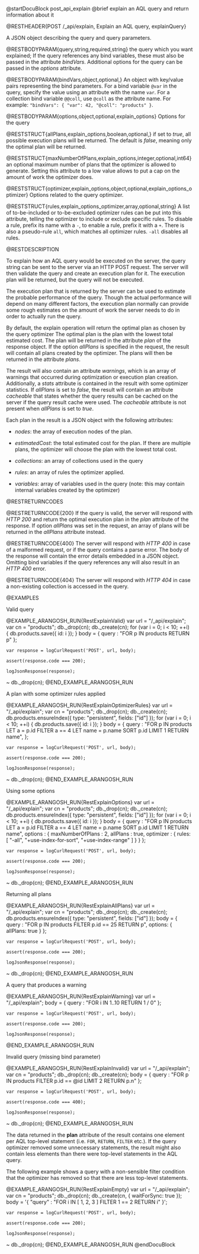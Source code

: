 
@startDocuBlock post_api_explain
@brief explain an AQL query and return information about it

@RESTHEADER{POST /_api/explain, Explain an AQL query, explainQuery}

A JSON object describing the query and query parameters.

@RESTBODYPARAM{query,string,required,string}
the query which you want explained; If the query references any bind variables,
these must also be passed in the attribute *bindVars*. Additional
options for the query can be passed in the *options* attribute.

@RESTBODYPARAM{bindVars,object,optional,}
An object with key/value pairs representing the bind parameters.
For a bind variable `@var` in the query, specify the value using an attribute
with the name `var`. For a collection bind variable `@@coll`, use `@coll` as the
attribute name. For example: `"bindVars": { "var": 42, "@coll": "products" }`.

@RESTBODYPARAM{options,object,optional,explain_options}
Options for the query

@RESTSTRUCT{allPlans,explain_options,boolean,optional,}
if set to *true*, all possible execution plans will be returned.
The default is *false*, meaning only the optimal plan will be returned.

@RESTSTRUCT{maxNumberOfPlans,explain_options,integer,optional,int64}
an optional maximum number of plans that the optimizer is
allowed to generate. Setting this attribute to a low value allows to put a
cap on the amount of work the optimizer does.

@RESTSTRUCT{optimizer,explain_options,object,optional,explain_options_optimizer}
Options related to the query optimizer.

@RESTSTRUCT{rules,explain_options_optimizer,array,optional,string}
A list of to-be-included or to-be-excluded optimizer rules can be put into this
attribute, telling the optimizer to include or exclude specific rules. To disable
a rule, prefix its name with a `-`, to enable a rule, prefix it with a `+`. There is
also a pseudo-rule `all`, which matches all optimizer rules. `-all` disables all rules.

@RESTDESCRIPTION

To explain how an AQL query would be executed on the server, the query string
can be sent to the server via an HTTP POST request. The server will then validate
the query and create an execution plan for it. The execution plan will be
returned, but the query will not be executed.

The execution plan that is returned by the server can be used to estimate the
probable performance of the query. Though the actual performance will depend
on many different factors, the execution plan normally can provide some rough
estimates on the amount of work the server needs to do in order to actually run
the query.

By default, the explain operation will return the optimal plan as chosen by
the query optimizer The optimal plan is the plan with the lowest total estimated
cost. The plan will be returned in the attribute *plan* of the response object.
If the option *allPlans* is specified in the request, the result will contain
all plans created by the optimizer. The plans will then be returned in the
attribute *plans*.

The result will also contain an attribute *warnings*, which is an array of
warnings that occurred during optimization or execution plan creation. Additionally,
a *stats* attribute is contained in the result with some optimizer statistics.
If *allPlans* is set to *false*, the result will contain an attribute *cacheable*
that states whether the query results can be cached on the server if the query
result cache were used. The *cacheable* attribute is not present when *allPlans*
is set to *true*.

Each plan in the result is a JSON object with the following attributes:
- *nodes*: the array of execution nodes of the plan.

- *estimatedCost*: the total estimated cost for the plan. If there are multiple
  plans, the optimizer will choose the plan with the lowest total cost.

- *collections*: an array of collections used in the query

- *rules*: an array of rules the optimizer applied.

- *variables*: array of variables used in the query (note: this may contain
  internal variables created by the optimizer)

@RESTRETURNCODES

@RESTRETURNCODE{200}
If the query is valid, the server will respond with *HTTP 200* and
return the optimal execution plan in the *plan* attribute of the response.
If option *allPlans* was set in the request, an array of plans will be returned
in the *allPlans* attribute instead.

@RESTRETURNCODE{400}
The server will respond with *HTTP 400* in case of a malformed request,
or if the query contains a parse error. The body of the response will
contain the error details embedded in a JSON object.
Omitting bind variables if the query references any will also result
in an *HTTP 400* error.

@RESTRETURNCODE{404}
The server will respond with *HTTP 404* in case a non-existing collection is
accessed in the query.

@EXAMPLES

Valid query

@EXAMPLE_ARANGOSH_RUN{RestExplainValid}
    var url = "/_api/explain";
    var cn = "products";
    db._drop(cn);
    db._create(cn);
    for (var i = 0; i < 10; ++i) { db.products.save({ id: i }); }
    body = {
      query : "FOR p IN products RETURN p"
    };

    var response = logCurlRequest('POST', url, body);

    assert(response.code === 200);

    logJsonResponse(response);
  ~ db._drop(cn);
@END_EXAMPLE_ARANGOSH_RUN

A plan with some optimizer rules applied

@EXAMPLE_ARANGOSH_RUN{RestExplainOptimizerRules}
    var url = "/_api/explain";
    var cn = "products";
    db._drop(cn);
    db._create(cn);
    db.products.ensureIndex({ type: "persistent", fields: ["id"] });
    for (var i = 0; i < 10; ++i) { db.products.save({ id: i }); }
    body = {
      query : "FOR p IN products LET a = p.id FILTER a == 4 LET name = p.name SORT p.id LIMIT 1 RETURN name",
    };

    var response = logCurlRequest('POST', url, body);

    assert(response.code === 200);

    logJsonResponse(response);
  ~ db._drop(cn);
@END_EXAMPLE_ARANGOSH_RUN

Using some options

@EXAMPLE_ARANGOSH_RUN{RestExplainOptions}
    var url = "/_api/explain";
    var cn = "products";
    db._drop(cn);
    db._create(cn);
    db.products.ensureIndex({ type: "persistent", fields: ["id"] });
    for (var i = 0; i < 10; ++i) { db.products.save({ id: i }); }
    body = {
      query : "FOR p IN products LET a = p.id FILTER a == 4 LET name = p.name SORT p.id LIMIT 1 RETURN name",
      options : {
        maxNumberOfPlans : 2,
        allPlans : true,
        optimizer : {
          rules: [ "-all", "+use-index-for-sort", "+use-index-range" ]
        }
      }
    };

    var response = logCurlRequest('POST', url, body);

    assert(response.code === 200);

    logJsonResponse(response);
  ~ db._drop(cn);
@END_EXAMPLE_ARANGOSH_RUN

Returning all plans

@EXAMPLE_ARANGOSH_RUN{RestExplainAllPlans}
    var url = "/_api/explain";
    var cn = "products";
    db._drop(cn);
    db._create(cn);
    db.products.ensureIndex({ type: "persistent", fields: ["id"] });
    body = {
      query : "FOR p IN products FILTER p.id == 25 RETURN p",
      options: {
        allPlans: true
      }
    };

    var response = logCurlRequest('POST', url, body);

    assert(response.code === 200);

    logJsonResponse(response);
  ~ db._drop(cn);
@END_EXAMPLE_ARANGOSH_RUN

A query that produces a warning

@EXAMPLE_ARANGOSH_RUN{RestExplainWarning}
    var url = "/_api/explain";
    body = {
      query : "FOR i IN 1..10 RETURN 1 / 0"
    };

    var response = logCurlRequest('POST', url, body);

    assert(response.code === 200);

    logJsonResponse(response);
@END_EXAMPLE_ARANGOSH_RUN

Invalid query (missing bind parameter)

@EXAMPLE_ARANGOSH_RUN{RestExplainInvalid}
    var url = "/_api/explain";
    var cn = "products";
    db._drop(cn);
    db._create(cn);
    body = {
      query : "FOR p IN products FILTER p.id == @id LIMIT 2 RETURN p.n"
    };

    var response = logCurlRequest('POST', url, body);

    assert(response.code === 400);

    logJsonResponse(response);
  ~ db._drop(cn);
@END_EXAMPLE_ARANGOSH_RUN

The data returned in the **plan** attribute of the result contains one element per AQL top-level statement
(i.e. `FOR`, `RETURN`, `FILTER` etc.). If the query optimizer removed some unnecessary statements,
the result might also contain less elements than there were top-level statements in the AQL query.

The following example shows a query with a non-sensible filter condition that
the optimizer has removed so that there are less top-level statements.

@EXAMPLE_ARANGOSH_RUN{RestExplainEmpty}
    var url = "/_api/explain";
    var cn = "products";
    db._drop(cn);
    db._create(cn, { waitForSync: true });
    body = '{ "query" : "FOR i IN [ 1, 2, 3 ] FILTER 1 == 2 RETURN i" }';

    var response = logCurlRequest('POST', url, body);

    assert(response.code === 200);

    logJsonResponse(response);
  ~ db._drop(cn);
@END_EXAMPLE_ARANGOSH_RUN
@endDocuBlock
